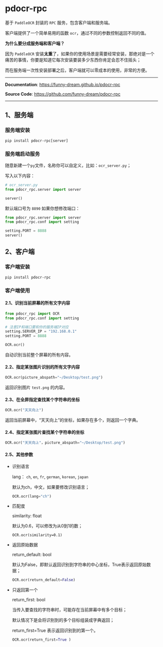 # pdocr-rpc

基于 `PaddleOCR` 封装的 `RPC` 服务，包含客户端和服务端。

客户端提供了一个简单易用的函数 `ocr`，通过不同的参数控制返回不同的值。

**为什么要分成服务端和客户端？**

因为 `PaddleOCR` 安装**太重**了，如果你的使用场景是需要经常安装，那绝对是一个痛苦的事情，你要是知道它每次安装要装多少东西你肯定会忍不住摇头；

而在服务端一次性安装部署之后，客户端就可以零成本的使用，非常的方便。

---

**Documentation**: <a href="https://funny-dream.github.io/pdocr-rpc" target="_blank">https://funny-dream.github.io/pdocr-rpc</a>

**Source Code**: <a href="https://github.com/funny-dream/pdocr-rpc" target="_blank">https://github.com/funny-dream/pdocr-rpc</a>

---

## 1、服务端

### 服务端安装

```console
pip install pdocr-rpc[server]
```

### 服务端启动服务

随意新建一个`py`文件，名称你可以自定义，比如：`ocr_server.py`；

写入以下内容：

```python
# ocr_server.py
from pdocr_rpc.server import server

server()
```

默认端口号为 `8890` 如果你想修改端口：

```python
from pdocr_rpc.server import server
from pdocr_rpc.conf import setting

setting.PORT = 8888
server()
```

## 2、客户端

### 客户端安装

```console
pip install pdocr-rpc
```

### 客户端使用

#### 2.1、识别当前屏幕的所有文字内容

```python
from pdocr_rpc import OCR
from pdocr_rpc.conf import setting

# 注意IP和端口要和你的服务端IP对应
setting.SERVER_IP = "192.168.0.1"
setting.PORT = 8888

OCR.ocr()
```

自动识别当前整个屏幕的所有内容。

#### 2.2、指定某张图片识别的所有文字内容

```python
OCR.ocr(picture_abspath="~/Desktop/test.png")
```

返回识别图片 `test.png` 的内容。 

#### 2.3、在全屏指定查找某个字符串的坐标

```python
OCR.ocr("天天向上")
```

返回当前屏幕中，“天天向上”的坐标，如果存在多个，则返回一个字典。

#### 2.4、指定某张图片查找某个字符串的坐标

```python
OCR.ocr("天天向上"，picture_abspath="~/Desktop/test.png")
```

#### 2.5、其他参数

- 识别语言

  lang： `ch`, `en`, `fr`, `german`, `korean`, `japan`

  默认为ch，中文，如果要修改识别语言；

  ```python
  OCR.ocr(lang="ch") 
  ```

- 匹配度

  similarity: float

  默认为0.6，可以修改为从0到1的数；

  ```shell
  OCR.ocr(similarity=0.1)
  ```

- 返回原始数据

  return_default: bool

  默认为False，即默认返回识别到字符串的中心坐标，True表示返回原始数据；

  ```python
  OCR.ocr(return_default=False)
  ```

- 只返回第一个

  return_first: bool

  当传入要查找的字符串时，可能存在当前屏幕中有多个目标；

  默认情况下是会将识别到的多个目标组装成字典返回；

  return_first=True 表示返回识别到的第一个。

  ```python
  OCR.ocr(return_first=True )
  ```

  
